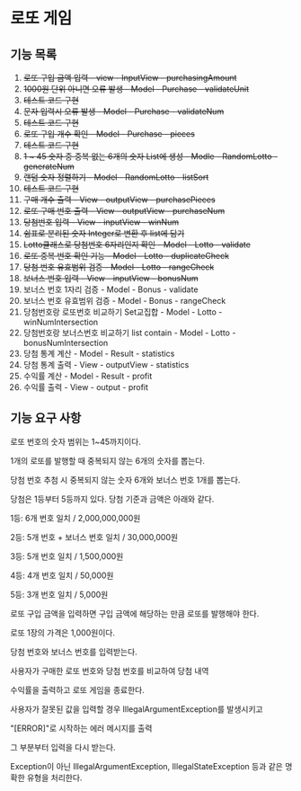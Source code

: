# 로또 게임

## 기능 목록

1. ~~로또 구입 금액 입력 - view - InputView - purchasingAmount~~
2. ~~1000원 단위 아니면 오류 발생 - Model - Purchase - validateUnit~~
3. ~~테스트 코드 구현~~
3. ~~문자 입력시 오류 발생 - Model - Purchase - validateNum~~
4. ~~테스트 코드 구현~~
3. ~~로또 구입 개수 확인 - Model - Purchase - pieces~~
4. ~~테스트 코드 구현~~
3. ~~1 ~ 45 숫자 중 중복 없는 6개의 숫자 List에 생성 - Modle - RandomLotto - generateNum~~
4. ~~랜덤 숫자 정렬하기 - Model - RandomLotto - listSort~~
5. ~~테스트 코드 구현~~
6. ~~구매 개수 출력 - View - outputView - purchasePieces~~
4. ~~로또 구매 번호 출력 - View - outputView - purchaseNum~~
5. ~~당첨번호 입력 - View - inputView - winNum~~
6. ~~쉼표로 분리된 숫자 Integer로 변환 후 list에 담기~~
6. ~~Lotto클래스로 당첨번호 6자리인지 확인 - Model - Lotto - validate~~
7. ~~로또 중복 번호 확인 기능 - Model - Lotto - duplicateCheck~~
8. ~~당첨 번호 유효범위 검증 - Model - Lotto - rangeCheck~~
7. ~~보너스 번호 입력 - View - inputView - bonusNum~~
8. 보너스 번호 1자리 검증 - Model - Bonus - validate
9. 보너스 번호 유효범위 검증 - Model - Bonus - rangeCheck
9. 당첨번호랑 로또번호 비교하기 Set교집합 - Model - Lotto - winNumIntersection
10. 당첨번호랑 보너스번호 비교하기 list contain - Model - Lotto - bonusNumIntersection
11. 당첨 통계 계산 - Model - Result - statistics
10. 당첨 통계 출력 - View - outputView - statistics
11. 수익률 계산 - Model - Result - profit
11. 수익률 출력 - View - output - profit



## 기능 요구 사항

로또 번호의 숫자 범위는 1~45까지이다.

1개의 로또를 발행할 때 중복되지 않는 6개의 숫자를 뽑는다.

당첨 번호 추첨 시 중복되지 않는 숫자 6개와 보너스 번호 1개를 뽑는다.

당첨은 1등부터 5등까지 있다. 당첨 기준과 금액은 아래와 같다.

1등: 6개 번호 일치 / 2,000,000,000원

2등: 5개 번호 + 보너스 번호 일치 / 30,000,000원

3등: 5개 번호 일치 / 1,500,000원

4등: 4개 번호 일치 / 50,000원

5등: 3개 번호 일치 / 5,000원

로또 구입 금액을 입력하면 구입 금액에 해당하는 만큼 로또를 발행해야 한다.

로또 1장의 가격은 1,000원이다.

당첨 번호와 보너스 번호를 입력받는다.

사용자가 구매한 로또 번호와 당첨 번호를 비교하여 당첨 내역

수익률을 출력하고 로또 게임을 종료한다.

사용자가 잘못된 값을 입력할 경우 IllegalArgumentException를 발생시키고

"[ERROR]"로 시작하는 에러 메시지를 출력 

그 부분부터 입력을 다시 받는다.

Exception이 아닌 IllegalArgumentException, IllegalStateException 등과 같은 명확한 유형을 처리한다.